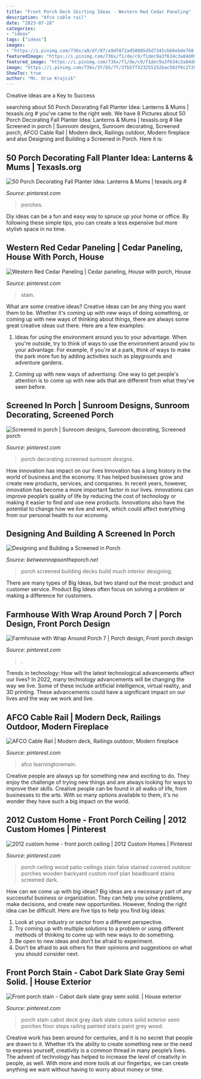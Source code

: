 ```yaml
---
title: "Front Porch Deck Skirting Ideas - Western Red Cedar Paneling"
description: "Afco cable rail"
date: "2023-07-28"
categories:
- "ideas"
tags: ["ideas"]
images:
- "https://i.pinimg.com/736x/a9/df/87/a9df872ad50085d5d7345cbb6ebde760.jpg"
featuredImage: "https://i.pinimg.com/736x/f1/de/c9/f1dec9a3f634c3a84d0915f067baab43.jpg"
featured_image: "https://i.pinimg.com/736x/f1/de/c9/f1dec9a3f634c3a84d0915f067baab43.jpg"
image: "https://i.pinimg.com/736x/3f/b5/7f/3fb57f323255152bac502f0c2720dc19.jpg"
ShowToc: true
author: "Ms. Orie Krajcik"
---
```



Creative ideas are a Key to Success

	

		
searching about 50 Porch Decorating Fall Planter Idea: Lanterns &amp; Mums | texasls.org # you've came to the right web. We have 8 Pictures about 50 Porch Decorating Fall Planter Idea: Lanterns &amp; Mums | texasls.org # like Screened in porch | Sunroom designs, Sunroom decorating, Screened porch, AFCO Cable Rail | Modern deck, Railings outdoor, Modern fireplace and also Designing and Building a Screened in Porch. Here it is:
		
    
## 50 Porch Decorating Fall Planter Idea: Lanterns &amp; Mums | Texasls.org #

<img loading=lazy src="https://i.pinimg.com/736x/3f/b5/7f/3fb57f323255152bac502f0c2720dc19.jpg" onerror="this.onerror=null;this.src='https://tse3.mm.bing.net/th?id=OIP.rEmfCYZdjT6QQTYetWFVZgHaJX&amp;pid=15.1';" alt="50 Porch Decorating Fall Planter Idea: Lanterns &amp; Mums | texasls.org #">

_Source: pinterest.com_

>porches. 

	

Diy ideas can be a fun and easy way to spruce up your home or office. By following these simple tips, you can create a less expensive but more stylish space in no time.

    
## Western Red Cedar Paneling | Cedar Paneling, House With Porch, House

<img loading=lazy src="https://i.pinimg.com/736x/c0/c2/95/c0c295876be1066b2b1b860a83a3820d.jpg" onerror="this.onerror=null;this.src='https://tse4.mm.bing.net/th?id=OIP.CxEKurMhzFi4XkPKWSRpIQHaLH&amp;pid=15.1';" alt="Western Red Cedar Paneling | Cedar paneling, House with porch, House">

_Source: pinterest.com_

>stain. 

	

What are some creative ideas?
Creative ideas can be any thing you want them to be. Whether it's coming up with new ways of doing something, or coming up with new ways of thinking about things, there are always some great creative ideas out there. Here are a few examples: 
1. Ideas for using the environment around you to your advantage. When you're outside, try to think of ways to use the environment around you to your advantage. For example, if you're at a park, think of ways to make the park more fun by adding activities such as playgrounds and adventure gardens. 

2. Coming up with new ways of advertising. One way to get people's attention is to come up with new ads that are different from what they've seen before.

    
## Screened In Porch | Sunroom Designs, Sunroom Decorating, Screened Porch

<img loading=lazy src="https://i.pinimg.com/736x/53/b7/5a/53b75a8604f49fc7f9c4ed8985c0445c.jpg" onerror="this.onerror=null;this.src='https://tse4.mm.bing.net/th?id=OIP.YTOKyh5L4zhwlfbpkrtbKgHaLH&amp;pid=15.1';" alt="Screened in porch | Sunroom designs, Sunroom decorating, Screened porch">

_Source: pinterest.com_

>porch decorating screened sunroom designs. 

	

How innovation has impact on our lives
Innovation has a long history in the world of business and the economy. It has helped businesses grow and create new products, services, and companies. In recent years, however, innovation has become a more important factor in our lives. innovations can improve people’s quality of life by reducing the cost of technology or making it easier to find and use new products. Innovations also have the potential to change how we live and work, which could affect everything from our personal health to our economy.

    
## Designing And Building A Screened In Porch

<img loading=lazy src="https://betweennapsontheporch.net/wp-content/uploads/blogger/_x908CSKJhI4/ShiW4tDsf8I/AAAAAAAAHnA/6jb87UKbelE/s1600/Additional%2B015.JPG" onerror="this.onerror=null;this.src='https://tse1.mm.bing.net/th?id=OIP.WiQpFVPJxr2zKI8qB659mwHaFj&amp;pid=15.1';" alt="Designing and Building a Screened in Porch">

_Source: betweennapsontheporch.net_

>porch screened building decks build much interior designing. 

	

There are many types of Big Ideas, but two stand out the most: product and customer service. Product Big Ideas often focus on solving a problem or making a difference for customers.

    
## Farmhouse With Wrap Around Porch 7 | Porch Design, Front Porch Design

<img loading=lazy src="https://i.pinimg.com/736x/a0/29/e6/a029e65d29d54b9425760d2134c006a4.jpg" onerror="this.onerror=null;this.src='https://tse4.mm.bing.net/th?id=OIP.O10jFhmmbhuLHaebIugR5gHaLH&amp;pid=15.1';" alt="Farmhouse with Wrap Around Porch 7 | Porch design, Front porch design">

_Source: pinterest.com_

>. 

	

Trends in technology: How will the latest technological advancements affect our lives?
In 2022, many technology advancements will be changing the way we live. Some of these include artificial intelligence, virtual reality, and 3D printing. These advancements could have a significant impact on our lives and the way we work and live.

    
## AFCO Cable Rail | Modern Deck, Railings Outdoor, Modern Fireplace

<img loading=lazy src="https://i.pinimg.com/736x/f1/de/c9/f1dec9a3f634c3a84d0915f067baab43.jpg" onerror="this.onerror=null;this.src='https://tse4.mm.bing.net/th?id=OIP.A-H1EJkrVkTv4udGcO19pwHaEK&amp;pid=15.1';" alt="AFCO Cable Rail | Modern deck, Railings outdoor, Modern fireplace">

_Source: pinterest.com_

>afco learningtoremain. 

	

Creative people are always up for something new and exciting to do. They enjoy the challenge of trying new things and are always looking for ways to improve their skills. Creative people can be found in all walks of life, from businesses to the arts. With so many options available to them, it's no wonder they have such a big impact on the world.

    
## 2012 Custom Home - Front Porch Ceiling | 2012 Custom Homes | Pinterest

<img loading=lazy src="https://s-media-cache-ak0.pinimg.com/736x/af/ee/ce/afeece3c4ac03270eb7a735804548806.jpg" onerror="this.onerror=null;this.src='https://tse2.mm.bing.net/th?id=OIP.9rWt9cnbSG0P-BSU-Hi-QAHaLD&amp;pid=15.1';" alt="2012 custom home - front porch ceiling | 2012 Custom Homes | Pinterest">

_Source: pinterest.com_

>porch ceiling wood patio ceilings stain false stained covered outdoor porches wooden backyard custom roof plan beadboard stains screened dark. 

	

How can we come up with big ideas?
Big ideas are a necessary part of any successful business or organization. They can help you solve problems, make decisions, and create new opportunities. However, finding the right idea can be difficult. Here are five tips to help you find big ideas:
1. Look at your industry or sector from a different perspective.
2. Try coming up with multiple solutions to a problem or using different methods of thinking to come up with new ways to do something.
3. Be open to new ideas and don’t be afraid to experiment.
4. Don’t be afraid to ask others for their opinions and suggestions on what you should consider next.

    
## Front Porch Stain - Cabot Dark Slate Gray Semi Solid. | House Exterior

<img loading=lazy src="https://i.pinimg.com/736x/a9/df/87/a9df872ad50085d5d7345cbb6ebde760.jpg" onerror="this.onerror=null;this.src='https://tse4.mm.bing.net/th?id=OIP.leXyK2ZApj2Gr3IcbB3z8wHaLH&amp;pid=15.1';" alt="Front porch stain - Cabot dark slate gray semi solid. | House exterior">

_Source: pinterest.com_

>porch stain cabot deck gray dark slate colors solid exterior semi porches floor steps railing painted stairs paint grey wood. 

	

Creative work has been around for centuries, and it is no secret that people are drawn to it. Whether it’s the ability to create something new or the need to express yourself, creativity is a common thread in many people’s lives. The advent of technology has helped to increase the level of creativity in people, as well. With more and more tools at our fingertips, we can create anything we want without having to worry about money or time.

